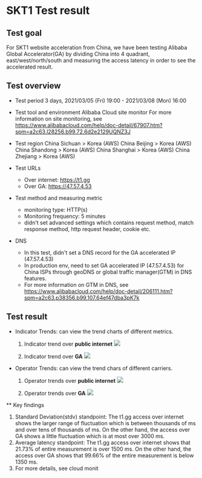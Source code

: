# SKT1 Test result
## Test goal
For SKT1 website acceleration from China, we have been testing Alibaba Global Accelerator(GA) by dividing China into 4 quadrant, east/west/north/south and measuring the access latency in order to see the accelerated result.

## Test overview

 * Test period
3 days, 2021/03/05 (Fri) 19:00 - 2021/03/08 (Mon) 16:00
 
 * Test tool and environment
Alibaba Cloud site monitor
For more information on site monitoring, see https://www.alibabacloud.com/help/doc-detail/67907.htm?spm=a2c63.l28256.b99.72.6d2e2129UQNZ3J

 * Test region
China Sichuan > Korea (AWS)
China Beijing > Korea (AWS)
China Shandong > Korea (AWS)
China Shanghai > Korea (AWS)
China Zhejiang > Korea (AWS)

 * Test URLs
	 * Over internet: https://t1.gg
	 * Over GA: https://47.57.4.53

* Test method and measuring metric
	* monitoring type: HTTP(s)
	* Monitoring frequency: 5 minutes
	* didn't set advanced settings which contains request method, match response method, http request header, cookie etc.

* DNS
	* In this test, didn't set a DNS record for the GA accelerated IP (47.57.4.53)
	* In production env, need to set GA accelerated IP (47.57.4.53) for China ISPs through geoDNS or global traffic manager(GTM) in DNS features.
	* For more information on GTM in DNS, see
https://www.alibabacloud.com/help/doc-detail/206111.htm?spm=a2c63.p38356.b99.107.64ef47dba3pK7k

## Test result
* Indicator Trends: can view the trend charts of different metrics.
	1. Indicator trend over **public internet**
![](https://github.com/rnlduaeo/alibaba/blob/master/indicator_trend_internet.png?raw=true)

	2. Indicator trend over **GA**
![](https://github.com/rnlduaeo/alibaba/blob/master/indicator_trend_ga.png?raw=true)

* Operator Trends: can view the trend chars of different carriers.
	1. Operator trends over **public internet**
![](https://github.com/rnlduaeo/alibaba/blob/master/operator_trend_internet.png?raw=true)

	2. Operator trends over **GA**
![](https://github.com/rnlduaeo/alibaba/blob/master/operator_trend_ga.png?raw=true)

** Key findings
1. Standard Deviation(stdv) standpoint: 
The t1.gg access over internet shows the larger range of fluctuation which is between thousands of ms and over tens of thousands of ms. On the other hand, the access over GA shows a little fluctuation which is at most over 3000 ms. 
2. Average latency standpoint:
The t1.gg access over internet shows that 21.73% of entire measurement is over 1500 ms. On the other hand, the access over GA shows that 99.66% of the entire measurement is below 1350 ms.
3. For more details, see cloud monit

<!--stackedit_data:
eyJoaXN0b3J5IjpbMjg2ODI2NTcxLC0xNjMxODg1MzIzLC0xMz
UxODU4ODYsLTE5MzU4NTA3NzYsLTc0MzYzOTc4NSw3NTgxMzUy
NDQsMTQ3NzYyMDI3MSwtMTc5ODc3MzE1MV19
-->